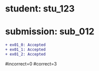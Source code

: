 # student: stu_123
# submission: sub_012

```diff
+ ex01_0: Accepted
+ ex01_1: Accepted
+ ex01_2: Accepted
```
#incorrect=0
#correct=3
